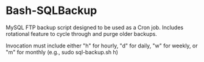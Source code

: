 # Bash-SQLBackup
MySQL FTP backup script designed to be used as a Cron job. Includes rotational feature to cycle through and purge older backups.

Invocation must include either "h" for hourly, "d" for daily, "w" for weekly, or "m" for monthly (e.g., sudo sql-backup.sh h)
